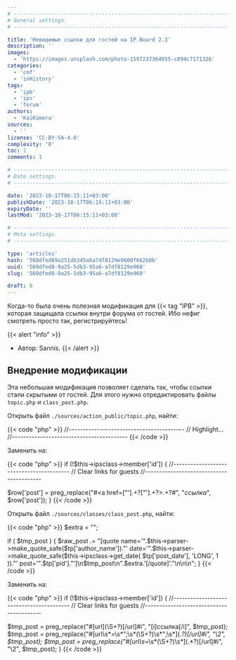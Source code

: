 ```yaml
---
# -------------------------------------------------------------------------------------------------------------------- #
# General settings.
# -------------------------------------------------------------------------------------------------------------------- #

title: 'Невидимые ссылки для гостей на IP.Board 2.3'
description: ''
images:
  - 'https://images.unsplash.com/photo-1597237364955-c094c7171326'
categories:
  - 'cmf'
  - 'inHistory'
tags:
  - 'ipb'
  - 'ips'
  - 'forum'
authors:
  - 'KaiKimera'
sources:
  - ''
license: 'CC-BY-SA-4.0'
complexity: '0'
toc: 1
comments: 1

# -------------------------------------------------------------------------------------------------------------------- #
# Date settings.
# -------------------------------------------------------------------------------------------------------------------- #

date: '2023-10-17T06:15:11+03:00'
publishDate: '2023-10-17T06:15:11+03:00'
expiryDate: ''
lastMod: '2023-10-17T06:15:11+03:00'

# -------------------------------------------------------------------------------------------------------------------- #
# Meta settings.
# -------------------------------------------------------------------------------------------------------------------- #

type: 'articles'
hash: '560dfed89a251db345a6a7df8129e9600f662b8b'
uuid: '560dfed8-9a25-5db3-95a6-a7df8129e960'
slug: '560dfed8-9a25-5db3-95a6-a7df8129e960'

draft: 0
---
```


Когда-то была очень полезная модификация для {{< tag "IPB" >}}, которая защищала ссылки внутри форума от гостей. Ибо нефиг смотреть просто так, регистрируйтесь!

<!--more-->

{{< alert "info" >}}
- Автор: Sannis.
{{< /alert >}}

## Внедрение модификации

Эта небольшая модификация позволяет сделать так, чтобы ссылки стали скрытыми от гостей. Для этого нужно отредактировать файлы `topic.php` и `class_post.php`.

Открыть файл `./sources/action_public/topic.php`, найти:

{{< code "php" >}}
//-----------------------------------------
// Highlight...
//-----------------------------------------
{{< /code >}}


Заменить на:

{{< code "php" >}}
if (!$this->ipsclass->member['id']) {
  //-----------------------------------------
  // Clear links for guests
  //-----------------------------------------

  $row['post'] = preg_replace("#<a href=[\"'].+?[\"'].+?>.+?</a>#", "<i>ссылка</i>", $row['post']);
}
{{< /code >}}

Открыть файл `./sources/classes/class_post.php`, найти:

{{< code "php" >}}
$extra = "";

if ( $tmp_post )
{
  $raw_post .= "[quote name='".$this->parser->make_quote_safe($tp['author_name'])."' date='".$this->parser->make_quote_safe($this->ipsclass->get_date( $tp['post_date'], 'LONG', 1 ))."' post='".$tp['pid']."']\n$tmp_post\n".$extra.'[/quote]'."\n\n\n";
}
{{< /code >}}


Заменить на:

{{< code "php" >}}
if (!$this->ipsclass->member['id']) {
  //-----------------------------------------
  // Clear links for guests
  //-----------------------------------------

  $tmp_post = preg_replace("#\[url\](\S+?)\[/url\]#i", "[i]ссылка[/i]", $tmp_post);
  $tmp_post = preg_replace("#\[url\s*=\s*\"\;\s*(\S+?)\s*\"\;\s*\](.*?)\[\/url\]#i", "\\2", $tmp_post);
  $tmp_post = preg_replace("#\[url\s*=\s*(\S+?)\s*\](.*?)\[\/url\]#i", "\\2", $tmp_post);
}
{{< /code >}}
